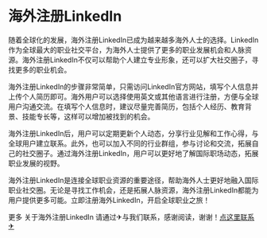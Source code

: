 # 海外注册LinkedIn

随着全球化的发展，海外注册LinkedIn已成为越来越多海外人士的选择。LinkedIn作为全球最大的职业社交平台，为海外人士提供了更多的职业发展机会和人脉资源。海外注册LinkedIn不仅可以帮助个人建立专业形象，还可以扩大社交圈子，寻找更多的职业机会。

海外注册LinkedIn的步骤非常简单，只需访问LinkedIn官方网站，填写个人信息并上传个人简历即可。海外用户可以选择使用英文或其他语言进行注册，方便与全球用户沟通交流。在填写个人信息时，建议尽量完善简历，包括个人经历、教育背景、技能专长等，这样可以增加被找到的机会。

海外注册LinkedIn后，用户可以定期更新个人动态，分享行业见解和工作心得，与全球用户建立联系。此外，也可以加入不同的行业群组，参与讨论和交流，拓展自己的社交圈子。通过海外注册LinkedIn，用户可以更好地了解国际职场动态，拓展职业发展的视野。

海外注册LinkedIn是连接全球职业资源的重要途径，帮助海外人士更好地融入国际职业社交圈。无论是寻找工作机会，还是拓展人脉资源，海外注册LinkedIn都能为用户提供更多可能。立即注册海外LinkedIn，开启全球职业之旅！

更多 关于海外注册LinkedIn 请通过✈与我们联系，感谢阅读，谢谢！[点这里联系✈](https://a.k02.cc)